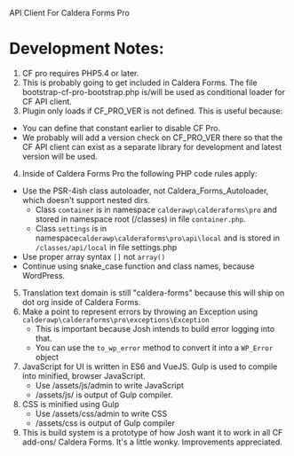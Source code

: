 API Client For Caldera Forms Pro


# Development Notes:
1) CF pro requires PHP5.4 or later.
2) This is probably going to get included in Caldera Forms. The file bootstrap-cf-pro-bootstrap.php is/will be used as conditional loader for CF API client.
3) Plugin only loads if CF_PRO_VER is not defined. This is useful because:
* You can define that constant earlier to disable CF Pro.
* We probably will add a version check on CF_PRO_VER there so that the CF API client can exist as a separate library for development and latest version will be used.
4) Inside of Caldera Forms Pro the following PHP code rules apply:
* Use the PSR-4ish class autoloader, not Caldera_Forms_Autoloader, which doesn't support nested dirs.
    * Class `container` is in namespace `calderawp\calderaforms\pro` and stored in namespace root (/classes)  in file `container.php`.
    * Class `settings` is in namespace`calderawp\calderaforms\pro\api\local` and is stored in `/classes/api/local` in file settings.php
* Use proper array syntax `[]` not `array()`
* Continue using snake_case function and class names, because WordPress.
5) Translation text domain is still "caldera-forms" because this will ship on dot org inside of Caldera Forms.
6) Make a point to represent errors by throwing an Exception using `calderawp\calderaforms\pro\exceptions\Exception`
    * This is important because Josh intends to build error logging into that.
    * You can use the `to_wp_error` method to convert it into a `WP_Error` object
7) JavaScript for UI is written in ES6 and VueJS. Gulp is used to compile into minified, browser JavaScript.
    * Use /assets/js/admin to write JavaScript
    * /assets/js/ is output of Gulp compiler.
8) CSS is minified using Gulp
    * Use /assets/css/admin to write CSS
    * /assets/css is output of Gulp compiler
9) This is build system is a prototype of how Josh want it to work in all CF add-ons/ Caldera Forms. It's a little wonky. Improvements appreciated.